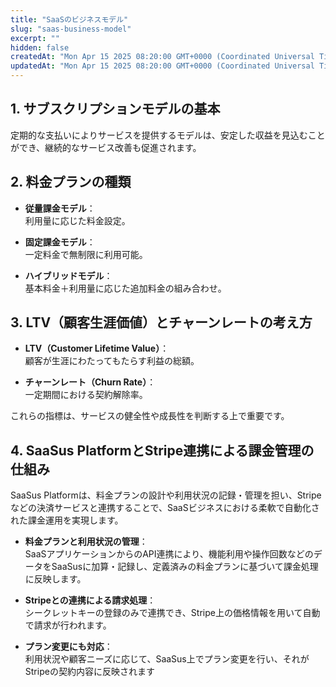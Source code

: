 ```yaml
---
title: "SaaSのビジネスモデル"
slug: "saas-business-model"
excerpt: ""
hidden: false
createdAt: "Mon Apr 15 2025 08:20:00 GMT+0000 (Coordinated Universal Time)"
updatedAt: "Mon Apr 15 2025 08:20:00 GMT+0000 (Coordinated Universal Time)"
---
```


## 1. サブスクリプションモデルの基本

定期的な支払いによりサービスを提供するモデルは、安定した収益を見込むことができ、継続的なサービス改善も促進されます。

## 2. 料金プランの種類

- **従量課金モデル**：  
  利用量に応じた料金設定。

- **固定課金モデル**：  
  一定料金で無制限に利用可能。

- **ハイブリッドモデル**：  
  基本料金＋利用量に応じた追加料金の組み合わせ。

## 3. LTV（顧客生涯価値）とチャーンレートの考え方

- **LTV（Customer Lifetime Value）**：  
  顧客が生涯にわたってもたらす利益の総額。

- **チャーンレート（Churn Rate）**：  
  一定期間における契約解除率。

これらの指標は、サービスの健全性や成長性を判断する上で重要です。

## 4. SaaSus PlatformとStripe連携による課金管理の仕組み

SaaSus Platformは、料金プランの設計や利用状況の記録・管理を担い、Stripeなどの決済サービスと連携することで、SaaSビジネスにおける柔軟で自動化された課金運用を実現します。

- **料金プランと利用状況の管理**：  
  SaaSアプリケーションからのAPI連携により、機能利用や操作回数などのデータをSaaSusに加算・記録し、定義済みの料金プランに基づいて課金処理に反映します。

- **Stripeとの連携による請求処理**：  
  シークレットキーの登録のみで連携でき、Stripe上の価格情報を用いて自動で請求が行われます。

- **プラン変更にも対応**：  
  利用状況や顧客ニーズに応じて、SaaSus上でプラン変更を行い、それがStripeの契約内容に反映されます